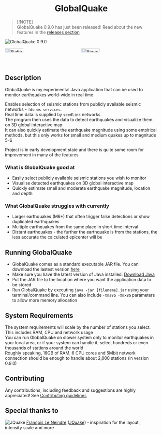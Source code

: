 <!--<p align="center">
  <img width="128" align="center" src="...">
</p>-->
<h1 align="center">
  GlobalQuake
</h1>

> [!NOTE]<br>
> GlobalQuake 0.9.0 has just been released!
> Read about the new features in the [releases section](https://github.com/xspanger3770/GlobalQuake/releases)

![GlobalQuake 0.9.0](https://github-production-user-asset-6210df.s3.amazonaws.com/100421968/259861791-6c41b8e4-d33c-44bc-a8ca-4f2ad7ecac40.png)

<div style="display: grid; grid-template-columns: 1fr 1fr;">
<img alt="StationManager" title="StationManager" src="https://github.com/xspanger3770/GlobalQuake/assets/100421968/a37319ec-2132-426a-b095-2e6a9e064322" style="width: 49%; height: auto;" />
<img alt="SourceManager" title="SourceManager" src="https://i.imgur.com/T1tmMtN.png" style="width: 49%; height: auto;" />
</div>

## Description

GlobalQuake is my experimental Java application that can be used to monitor earthquakes world-wide in real time

Enables selection of seismic stations from publicly available seismic networks - `fdsnws services`. \
Real time data is supplied by `seedlink` networks. \
The program then uses the data to detect earthquakes and visualize them on 3D global interactive map \
It can also quickly estimate the earthquake magnitude using some empirical methods, but this only works for small and medium quakes up to magnitude 5-6

Project is in early development state and there is quite some room for improvement in many of the features

### What is GlobalQuake good at

* Easily select publicly available seismic stations you wish to monitor
* Visualise detected earthquakes on 3D global interactive map
* Quickly estimate small and moderate earthquake magnitude, location and depth

### What GlobalQuake struggles with currently

* Larger earthquakes (M6+) that often trigger false detections or show duplicated earthquakes
* Multiple earthquakes from the same place in short time interval
* Distant earthquakes - the further the earthquake is from the stations, the less accurate the calculated epicenter will be

## Running GlobalQuake

* GlobalQuake comes as a standard executable JAR file. You can download the lastest version [here](https://github.com/xspanger3770/GlobalQuake/releases)
* Make sure you have the latest version of Java installed. [Download Java](https://www.oracle.com/java/technologies/downloads/)
* Put the JAR file to the location where you want the application data to be stored
* Run GlobalQuake by executing `java -jar [filename].jar` using your terminal/command line. You can also include `-Xms8G -Xmx8G` parameters to allow more memory allocation

## System Requirements

The system requirements will scale by the number of stations you select. This includes RAM, CPU and network usage\
You can run GlobalQuake on slower system only to monitor earthquakes in your local area, or if your system can handle it, select hundreds or even thousands of stations around the world \
Roughly speaking, 16GB of RAM, 6 CPU cores and 5Mbit network connection should be enough to handle about 2,000 stations (in version 0.9.0)

## Contributing

Any contributions, including feedback and suggestions are highly appreciated! See [Contributing guidelines](https://github.com/xspanger3770/GlobalQuake/blob/main/CONTRIBUTING.md)

## Special thanks to

![JQuake](https://images.weserv.nl/?url=avatars.githubusercontent.com/u/26931126?v=4&h=20&w=20&fit=cover&mask=circle&maxage=7d) [François Le Neindre](https://github.com/fleneindre) ([JQuake](https://jquake.net/en/)) - inspiration for the layout, intensity scale and more
